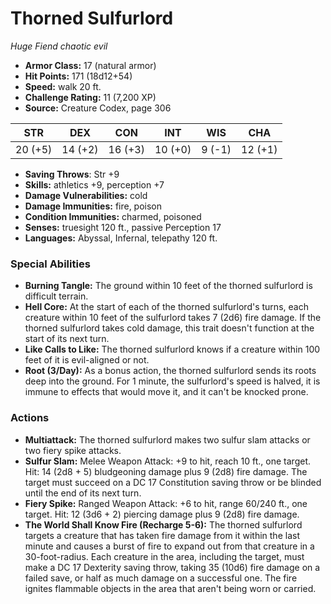 # Thorned Sulfurlord

*Huge* *Fiend* *chaotic evil*

- **Armor Class:** 17 (natural armor)
- **Hit Points:** 171 (18d12+54)
- **Speed:** walk 20 ft.
- **Challenge Rating:** 11 (7,200 XP)
- **Source:** Creature Codex, page 306

| STR | DEX | CON | INT | WIS | CHA |
| --- | --- | --- | --- | --- | --- |
| 20 (+5) | 14 (+2) | 16 (+3) | 10 (+0) | 9 (-1) | 12 (+1) |

- **Saving Throws**: Str +9
- **Skills:** athletics +9, perception +7
- **Damage Vulnerabilities:** cold
- **Damage Immunities:** fire, poison
- **Condition Immunities:** charmed, poisoned
- **Senses:** truesight 120 ft., passive Perception 17
- **Languages:** Abyssal, Infernal, telepathy 120 ft.

### Special Abilities

- **Burning Tangle:** The ground within 10 feet of the thorned sulfurlord is difficult terrain.
- **Hell Core:** At the start of each of the thorned sulfurlord's turns, each creature within 10 feet of the sulfurlord takes 7 (2d6) fire damage. If the thorned sulfurlord takes cold damage, this trait doesn't function at the start of its next turn.
- **Like Calls to Like:** The thorned sulfurlord knows if a creature within 100 feet of it is evil-aligned or not.
- **Root (3/Day):** As a bonus action, the thorned sulfurlord sends its roots deep into the ground. For 1 minute, the sulfurlord's speed is halved, it is immune to effects that would move it, and it can't be knocked prone.

### Actions

- **Multiattack:** The thorned sulfurlord makes two sulfur slam attacks or two fiery spike attacks.
- **Sulfur Slam:** Melee Weapon Attack: +9 to hit, reach 10 ft., one target. Hit: 14 (2d8 + 5) bludgeoning damage plus 9 (2d8) fire damage. The target must succeed on a DC 17 Constitution saving throw or be blinded until the end of its next turn.
- **Fiery Spike:** Ranged Weapon Attack: +6 to hit, range 60/240 ft., one target. Hit: 12 (3d6 + 2) piercing damage plus 9 (2d8) fire damage.
- **The World Shall Know Fire (Recharge 5-6):** The thorned sulfurlord targets a creature that has taken fire damage from it within the last minute and causes a burst of fire to expand out from that creature in a 30-foot-radius. Each creature in the area, including the target, must make a DC 17 Dexterity saving throw, taking 35 (10d6) fire damage on a failed save, or half as much damage on a successful one. The fire ignites flammable objects in the area that aren't being worn or carried.


